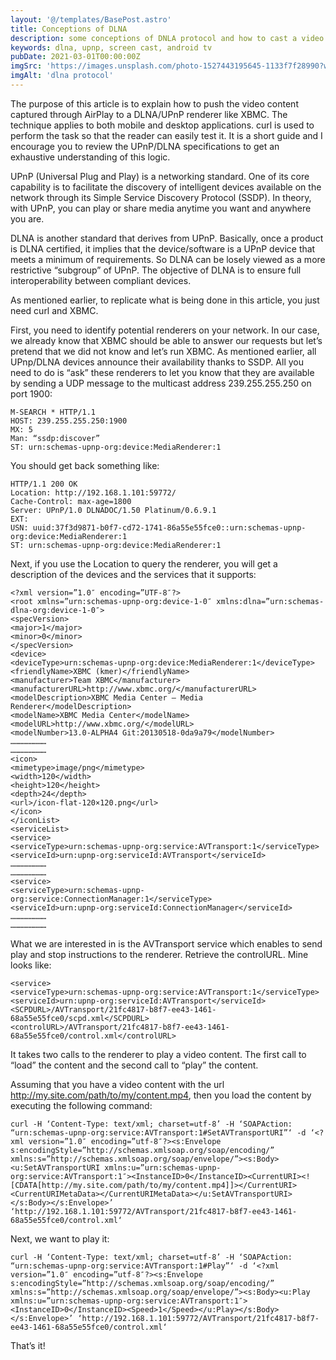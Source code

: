 ```yaml
---
layout: '@/templates/BasePost.astro'
title: Conceptions of DLNA
description: some conceptions of DNLA protocol and how to cast a video to TV.
keywords: dlna, upnp, screen cast, android tv
pubDate: 2021-03-01T00:00:00Z
imgSrc: 'https://images.unsplash.com/photo-1527443195645-1133f7f28990?w=800&auto=format&fit=crop&q=60&ixlib=rb-4.0.3&ixid=M3wxMjA3fDB8MHxzZWFyY2h8Mnx8c2NyZWVufGVufDB8fDB8fHww'
imgAlt: 'dlna protocol'
---
```



The purpose of this article is to explain how to push the video content captured through AirPlay to a DLNA/UPnP renderer like XBMC. The technique applies to both mobile and desktop applications. curl is used to perform the task so that the reader can easily test it. It is a short guide and I encourage you to review the UPnP/DLNA specifications to get an exhaustive understanding of this logic.

UPnP (Universal Plug and Play) is a networking standard. One of its core capability is to facilitate the discovery of intelligent devices available on the network through its Simple Service Discovery Protocol (SSDP). In theory, with UPnP, you can play or share media anytime you want and anywhere you are.

DLNA is another standard that derives from UPnP. Basically, once a product is DLNA certified, it implies that the device/software is a UPnP device that meets a minimum of requirements. So DLNA can be losely viewed as a more restrictive “subgroup” of UPnP. The objective of DLNA is to ensure full interoperability between compliant devices.

As mentioned earlier, to replicate what is being done in this article, you just need curl and XBMC.

First, you need to identify potential renderers on your network. In our case, we already know that XBMC should be able to answer our requests but let’s pretend that we did not know and let’s run XBMC. As mentioned earlier, all UPnp/DLNA devices announce their availability thanks to SSDP. All you need to do is “ask” these renderers to let you know that they are available by sending a UDP message to the multicast address 239.255.255.250 on port 1900:

```
M-SEARCH * HTTP/1.1
HOST: 239.255.255.250:1900
MX: 5
Man: “ssdp:discover”
ST: urn:schemas-upnp-org:device:MediaRenderer:1
```

You should get back something like:

```
HTTP/1.1 200 OK
Location: http://192.168.1.101:59772/
Cache-Control: max-age=1800
Server: UPnP/1.0 DLNADOC/1.50 Platinum/0.6.9.1
EXT:
USN: uuid:37f3d9871-b0f7-cd72-1741-86a55e55fce0::urn:schemas-upnp-org:device:MediaRenderer:1
ST: urn:schemas-upnp-org:device:MediaRenderer:1
```

Next, if you use the Location to query the renderer, you will get a description of the devices and the services that it supports:

```
<?xml version=”1.0″ encoding=”UTF-8″?>
<root xmlns=”urn:schemas-upnp-org:device-1-0″ xmlns:dlna=”urn:schemas-dlna-org:device-1-0″>
<specVersion>
<major>1</major>
<minor>0</minor>
</specVersion>
<device>
<deviceType>urn:schemas-upnp-org:device:MediaRenderer:1</deviceType>
<friendlyName>XBMC (kmer)</friendlyName>
<manufacturer>Team XBMC</manufacturer>
<manufacturerURL>http://www.xbmc.org/</manufacturerURL>
<modelDescription>XBMC Media Center – Media Renderer</modelDescription>
<modelName>XBMC Media Center</modelName>
<modelURL>http://www.xbmc.org/</modelURL>
<modelNumber>13.0-ALPHA4 Git:20130518-0da9a79</modelNumber>
……………………
……………………
<icon>
<mimetype>image/png</mimetype>
<width>120</width>
<height>120</height>
<depth>24</depth>
<url>/icon-flat-120×120.png</url>
</icon>
</iconList>
<serviceList>
<service>
<serviceType>urn:schemas-upnp-org:service:AVTransport:1</serviceType>
<serviceId>urn:upnp-org:serviceId:AVTransport</serviceId>
……………………
……………………
<service>
<serviceType>urn:schemas-upnp-org:service:ConnectionManager:1</serviceType>
<serviceId>urn:upnp-org:serviceId:ConnectionManager</serviceId>
……………………
……………………

```


What we are interested in is the AVTransport service which enables to send play and stop instructions to the renderer. Retrieve the controlURL. Mine looks like:

```
<service>
<serviceType>urn:schemas-upnp-org:service:AVTransport:1</serviceType>
<serviceId>urn:upnp-org:serviceId:AVTransport</serviceId>
<SCPDURL>/AVTransport/21fc4817-b8f7-ee43-1461-68a55e55fce0/scpd.xml</SCPDURL>
<controlURL>/AVTransport/21fc4817-b8f7-ee43-1461-68a55e55fce0/control.xml</controlURL>

```

It takes two calls to the renderer to play a video content. The first call to “load” the content and the second call to “play” the content.

Assuming that you have a video content with the url http://my.site.com/path/to/my/content.mp4, then you load the content by executing the following command:


```
curl -H ‘Content-Type: text/xml; charset=utf-8’ -H ‘SOAPAction: “urn:schemas-upnp-org:service:AVTransport:1#SetAVTransportURI”‘ -d ‘<?xml version=”1.0″ encoding=”utf-8″?><s:Envelope s:encodingStyle=”http://schemas.xmlsoap.org/soap/encoding/” xmlns:s=”http://schemas.xmlsoap.org/soap/envelope/”><s:Body><u:SetAVTransportURI xmlns:u=”urn:schemas-upnp-org:service:AVTransport:1″><InstanceID>0</InstanceID><CurrentURI><![CDATA[http://my.site.com/path/to/my/content.mp4]]></CurrentURI><CurrentURIMetaData></CurrentURIMetaData></u:SetAVTransportURI></s:Body></s:Envelope>’ ‘http://192.168.1.101:59772/AVTransport/21fc4817-b8f7-ee43-1461-68a55e55fce0/control.xml‘
```

Next, we want to play it:

```
curl -H ‘Content-Type: text/xml; charset=utf-8’ -H ‘SOAPAction: “urn:schemas-upnp-org:service:AVTransport:1#Play”‘ -d ‘<?xml version=”1.0″ encoding=”utf-8″?><s:Envelope s:encodingStyle=”http://schemas.xmlsoap.org/soap/encoding/” xmlns:s=”http://schemas.xmlsoap.org/soap/envelope/”><s:Body><u:Play xmlns:u=”urn:schemas-upnp-org:service:AVTransport:1″><InstanceID>0</InstanceID><Speed>1</Speed></u:Play></s:Body></s:Envelope>’ ‘http://192.168.1.101:59772/AVTransport/21fc4817-b8f7-ee43-1461-68a55e55fce0/control.xml‘

```
That’s it!